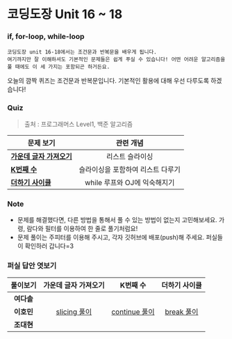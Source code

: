 # 코딩도장 Unit 16 ~ 18
### if, for-loop, while-loop
```
코딩도장 unit 16-18에서는 조건문과 반복문을 배우게 됩니다.
여기까지만 잘 이해하셔도 기본적인 문제들은 쉽게 푸실 수 있습니다! 어떤 어려운 알고리즘을 풀 때에도 이 세 가지는 포함되곤 하거든요.
```
오늘의 깜짝 퀴즈는 조건문과 반복문입니다. 기본적인 활용에 대해 우선 다루도록 하겠습니다!

### Quiz
> 출처 : 프로그래머스 Level1, 백준 알고리즘

|  <center>문제 보기</center> |  <center>관련 개념</center> |
|:--------|:--------:|
|**[가운데 글자 가져오기](https://programmers.co.kr/learn/courses/30/lessons/12903)** | <center>리스트 슬라이싱</center> |
|**[K번째 수](https://programmers.co.kr/learn/courses/30/lessons/42748?language=python3)** | <center>슬라이싱을 포함하여 리스트 다루기</center> |
|**[더하기 사이클](https://www.acmicpc.net/problem/1110)** | <center>while 루프와 OJ에 익숙해지기</center> |

### Note
* 문제를 해결했다면, 다른 방법을 통해서 풀 수 있는 방법이 없는지 고민해보세요. 가령, 람다와 필터를 이용하여 한 줄로 풀기처럼요!
* 문제 풀이는 주피터를 이용해 주시고, 각자 깃허브에 배포(push)해 주세요. 퍼실들이 확인하러 갑니다=3

### 퍼실 답안 엿보기
|  <center>풀이보기</center> |  <center>가운데 글자 가져오기</center> |  <center>K번째 수</center> | <center>더하기 사이클</center> |
|:--------:|:--------:|:--------:|:--------:|
|**여다솔** | <center></center> | <center></center> | <center></center> |
|**이호민** | <center>[slicing 풀이](https://github.com/seraaaayeo/Modulabs-aiffelbasic/blob/master/Python_CoingDojang/0911_unit16-18/prob_1.ipynb)</center> | <center>[continue 풀이](https://github.com/seraaaayeo/Modulabs-aiffelbasic/blob/master/Python_CoingDojang/0911_unit16-18/prob_2.ipynb)</center> | <center>[break 풀이](https://github.com/seraaaayeo/Modulabs-aiffelbasic/blob/master/Python_CoingDojang/0911_unit16-18/prob_3.ipynb)</center> |
|**조대현** | <center></center> | <center></center> | <center></center> |
